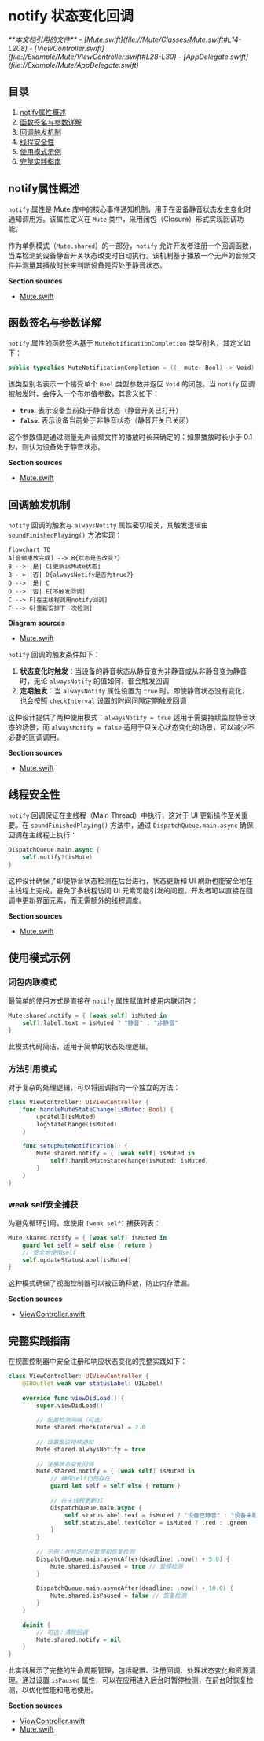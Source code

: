 # notify 状态变化回调

<cite>
**本文档引用的文件**   
- [Mute.swift](file://Mute/Classes/Mute.swift#L14-L208)
- [ViewController.swift](file://Example/Mute/ViewController.swift#L28-L30)
- [AppDelegate.swift](file://Example/Mute/AppDelegate.swift)
</cite>

## 目录
1. [notify属性概述](#notify属性概述)
2. [函数签名与参数详解](#函数签名与参数详解)
3. [回调触发机制](#回调触发机制)
4. [线程安全性](#线程安全性)
5. [使用模式示例](#使用模式示例)
6. [完整实践指南](#完整实践指南)

## notify属性概述

`notify` 属性是 Mute 库中的核心事件通知机制，用于在设备静音状态发生变化时通知调用方。该属性定义在 `Mute` 类中，采用闭包（Closure）形式实现回调功能。

作为单例模式（`Mute.shared`）的一部分，`notify` 允许开发者注册一个回调函数，当库检测到设备静音开关状态改变时自动执行。该机制基于播放一个无声的音频文件并测量其播放时长来判断设备是否处于静音状态。

**Section sources**
- [Mute.swift](file://Mute/Classes/Mute.swift#L35-L36)

## 函数签名与参数详解

`notify` 属性的函数签名基于 `MuteNotificationCompletion` 类型别名，其定义如下：

```swift
public typealias MuteNotificationCompletion = ((_ mute: Bool) -> Void)
```

该类型别名表示一个接受单个 `Bool` 类型参数并返回 `Void` 的闭包。当 `notify` 回调被触发时，会传入一个布尔值参数，其含义如下：

- **`true`**: 表示设备当前处于静音状态（静音开关已打开）
- **`false`**: 表示设备当前处于非静音状态（静音开关已关闭）

这个参数值是通过测量无声音频文件的播放时长来确定的：如果播放时长小于 0.1 秒，则认为设备处于静音状态。

**Section sources**
- [Mute.swift](file://Mute/Classes/Mute.swift#L14)

## 回调触发机制

`notify` 回调的触发与 `alwaysNotify` 属性密切相关，其触发逻辑由 `soundFinishedPlaying()` 方法实现：

```mermaid
flowchart TD
A[音频播放完成] --> B{状态是否改变?}
B --> |是| C[更新isMute状态]
B --> |否| D{alwaysNotify是否为true?}
D --> |是| C
D --> |否| E[不触发回调]
C --> F[在主线程调用notify回调]
F --> G[重新安排下一次检测]
```

**Diagram sources**
- [Mute.swift](file://Mute/Classes/Mute.swift#L200-L208)

`notify` 回调的触发条件如下：

1. **状态变化时触发**：当设备的静音状态从静音变为非静音或从非静音变为静音时，无论 `alwaysNotify` 的值如何，都会触发回调
2. **定期触发**：当 `alwaysNotify` 属性设置为 `true` 时，即使静音状态没有变化，也会按照 `checkInterval` 设置的时间间隔定期触发回调

这种设计提供了两种使用模式：`alwaysNotify = true` 适用于需要持续监控静音状态的场景，而 `alwaysNotify = false` 适用于只关心状态变化的场景，可以减少不必要的回调调用。

**Section sources**
- [Mute.swift](file://Mute/Classes/Mute.swift#L200-L208)

## 线程安全性

`notify` 回调保证在主线程（Main Thread）中执行，这对于 UI 更新操作至关重要。在 `soundFinishedPlaying()` 方法中，通过 `DispatchQueue.main.async` 确保回调在主线程上执行：

```swift
DispatchQueue.main.async {
    self.notify?(isMute)
}
```

这种设计确保了即使静音状态检测在后台进行，状态更新和 UI 刷新也能安全地在主线程上完成，避免了多线程访问 UI 元素可能引发的问题。开发者可以直接在回调中更新界面元素，而无需额外的线程调度。

**Section sources**
- [Mute.swift](file://Mute/Classes/Mute.swift#L203-L205)

## 使用模式示例

### 闭包内联模式

最简单的使用方式是直接在 `notify` 属性赋值时使用内联闭包：

```swift
Mute.shared.notify = { [weak self] isMuted in
    self?.label.text = isMuted ? "静音" : "非静音"
}
```

此模式代码简洁，适用于简单的状态处理逻辑。

### 方法引用模式

对于复杂的处理逻辑，可以将回调指向一个独立的方法：

```swift
class ViewController: UIViewController {
    func handleMuteStateChange(isMuted: Bool) {
        updateUI(isMuted)
        logStateChange(isMuted)
    }
    
    func setupMuteNotification() {
        Mute.shared.notify = { [weak self] isMuted in
            self?.handleMuteStateChange(isMuted: isMuted)
        }
    }
}
```

### weak self安全捕获

为避免循环引用，应使用 `[weak self]` 捕获列表：

```swift
Mute.shared.notify = { [weak self] isMuted in
    guard let self = self else { return }
    // 安全地使用self
    self.updateStatusLabel(isMuted)
}
```

这种模式确保了视图控制器可以被正确释放，防止内存泄漏。

**Section sources**
- [ViewController.swift](file://Example/Mute/ViewController.swift#L29)

## 完整实践指南

在视图控制器中安全注册和响应状态变化的完整实践如下：

```swift
class ViewController: UIViewController {
    @IBOutlet weak var statusLabel: UILabel!
    
    override func viewDidLoad() {
        super.viewDidLoad()
        
        // 配置检测间隔（可选）
        Mute.shared.checkInterval = 2.0
        
        // 设置是否持续通知
        Mute.shared.alwaysNotify = true
        
        // 注册状态变化回调
        Mute.shared.notify = { [weak self] isMuted in
            // 确保self仍然存在
            guard let self = self else { return }
            
            // 在主线程更新UI
            DispatchQueue.main.async {
                self.statusLabel.text = isMuted ? "设备已静音" : "设备未静音"
                self.statusLabel.textColor = isMuted ? .red : .green
            }
        }
        
        // 示例：在特定时间暂停和恢复检测
        DispatchQueue.main.asyncAfter(deadline: .now() + 5.0) {
            Mute.shared.isPaused = true // 暂停检测
        }
        
        DispatchQueue.main.asyncAfter(deadline: .now() + 10.0) {
            Mute.shared.isPaused = false // 恢复检测
        }
    }
    
    deinit {
        // 可选：清除回调
        Mute.shared.notify = nil
    }
}
```

此实践展示了完整的生命周期管理，包括配置、注册回调、处理状态变化和资源清理。通过设置 `isPaused` 属性，可以在应用进入后台时暂停检测，在前台时恢复检测，以优化性能和电池使用。

**Section sources**
- [ViewController.swift](file://Example/Mute/ViewController.swift#L20-L45)
- [Mute.swift](file://Mute/Classes/Mute.swift#L50-L55)